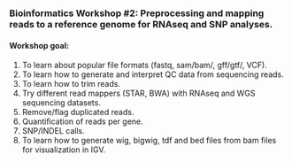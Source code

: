 ### Bioinformatics Workshop #2: Preprocessing and mapping reads to a reference genome for RNAseq and SNP analyses.

#### Workshop goal:


1. To learn about popular file formats (fastq, sam/bam/, gff/gtf/, VCF).
2. To learn how to generate and interpret QC data from sequencing reads.
3. To learn how to trim reads.
4. Try different read mappers (STAR, BWA) with RNAseq and WGS sequencing datasets.
5. Remove/flag duplicated reads.
6. Quantification of reads per gene.
8. SNP/INDEL calls.
9. To learn how to generate wig, bigwig, tdf and bed files from bam files for visualization in IGV. 
